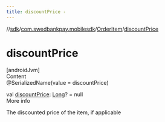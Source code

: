 ```yaml
---
title: discountPrice -
---
```

//[sdk](../../../index)/[com.swedbankpay.mobilesdk](../index)/[OrderItem](index)/[discountPrice](discount-price)



# discountPrice  
[androidJvm]  
Content  
@SerializedName(value = discountPrice)  
  
val [discountPrice](discount-price): [Long](https://kotlinlang.org/api/latest/jvm/stdlib/kotlin/-long/index.html)? = null  
More info  


The discounted price of the item, if applicable

  



